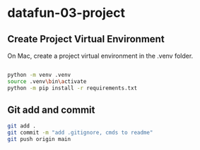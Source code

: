 # datafun-03-project

## Create Project Virtual Environment

On Mac, create a project virtual environment in the .venv folder. 

```Bash

python -m venv .venv
source .venv\bin\activate
python -m pip install -r requirements.txt

```

## Git add and commit 

```Bash
git add .
git commit -m "add .gitignore, cmds to readme"
git push origin main
```
